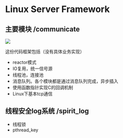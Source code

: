 # Linux Server Framework
## 主要模块 /communicate

![](http://i.imgur.com/wxPUaml.jpg)

这份代码框架包括（没有具体业务实现）

* reactor模式
* IO复用，统一信号源
* 线程池，连接池
* 消息队列。各个模块都是通过消息队列完成，异步插入
* 使用函数指针实现C的回调机制
* Linux下基本tcp通信

## 线程安全log系统 /spirit_log
* 线程锁
* pthread_key
